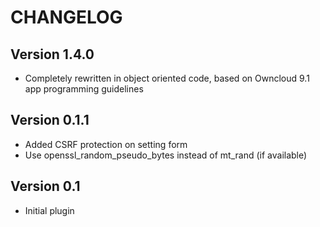 CHANGELOG
=========

Version 1.4.0
-------------
* Completely rewritten in object oriented code, based on Owncloud 9.1 app programming guidelines


Version 0.1.1
-------------
* Added CSRF protection on setting form
* Use openssl_random_pseudo_bytes instead of mt_rand (if available)


Version 0.1
-------------
* Initial plugin
